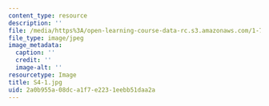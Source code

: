 ```yaml
---
content_type: resource
description: ''
file: /media/https%3A/open-learning-course-data-rc.s3.amazonaws.com/1-74-land-water-food-and-climate-fall-2020/2a0b955a08dca1f7e2231eebb51daa2a_S4-1.jpg
file_type: image/jpeg
image_metadata:
  caption: ''
  credit: ''
  image-alt: ''
resourcetype: Image
title: S4-1.jpg
uid: 2a0b955a-08dc-a1f7-e223-1eebb51daa2a
---
```

